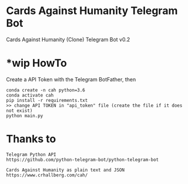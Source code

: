 # Cards Against Humanity Telegram Bot
Cards Against Humanity (Clone) Telegram Bot v0.2

# *wip HowTo
Create a API Token with the Telegram BotFather, then

    conda create -n cah python=3.6
    conda activate cah
    pip install -r requirements.txt
    >> change API TOKEN in "api_token" file (create the file if it does not exist)
    python main.py
    
    
# Thanks to
    
    Telegram Python API
    https://github.com/python-telegram-bot/python-telegram-bot
    
    Cards Against Humanity as plain text and JSON
    https://www.crhallberg.com/cah/    